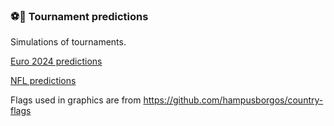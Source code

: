 ### ⚽🏈 Tournament predictions

Simulations of tournaments.

[Euro 2024 predictions](euro_2024/latest_projections.md)

[NFL predictions](nfl/latest-projections.html)

Flags used in graphics are from <https://github.com/hampusborgos/country-flags>

